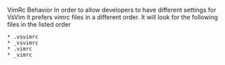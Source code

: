 
<a name="vimrc">VimRc Behavior</a>
In order to allow developers to have different settings for VsVim it prefers vimrc files in a different order.  It will look for the following files in the listed order

    * .vsvimrc
    * _vsvimrc
    * .vimrc
    * _vimrc

